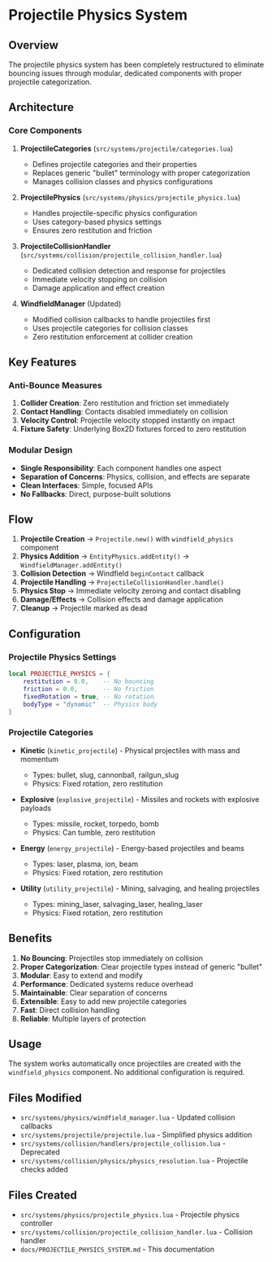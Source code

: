 # Projectile Physics System

## Overview

The projectile physics system has been completely restructured to eliminate bouncing issues through modular, dedicated components with proper projectile categorization.

## Architecture

### Core Components

1. **ProjectileCategories** (`src/systems/projectile/categories.lua`)
   - Defines projectile categories and their properties
   - Replaces generic "bullet" terminology with proper categorization
   - Manages collision classes and physics configurations

2. **ProjectilePhysics** (`src/systems/physics/projectile_physics.lua`)
   - Handles projectile-specific physics configuration
   - Uses category-based physics settings
   - Ensures zero restitution and friction

3. **ProjectileCollisionHandler** (`src/systems/collision/projectile_collision_handler.lua`)
   - Dedicated collision detection and response for projectiles
   - Immediate velocity stopping on collision
   - Damage application and effect creation

4. **WindfieldManager** (Updated)
   - Modified collision callbacks to handle projectiles first
   - Uses projectile categories for collision classes
   - Zero restitution enforcement at collider creation

## Key Features

### Anti-Bounce Measures

1. **Collider Creation**: Zero restitution and friction set immediately
2. **Contact Handling**: Contacts disabled immediately on collision
3. **Velocity Control**: Projectile velocity stopped instantly on impact
4. **Fixture Safety**: Underlying Box2D fixtures forced to zero restitution

### Modular Design

- **Single Responsibility**: Each component handles one aspect
- **Separation of Concerns**: Physics, collision, and effects are separate
- **Clean Interfaces**: Simple, focused APIs
- **No Fallbacks**: Direct, purpose-built solutions

## Flow

1. **Projectile Creation** → `Projectile.new()` with `windfield_physics` component
2. **Physics Addition** → `EntityPhysics.addEntity()` → `WindfieldManager.addEntity()`
3. **Collision Detection** → Windfield `beginContact` callback
4. **Projectile Handling** → `ProjectileCollisionHandler.handle()`
5. **Physics Stop** → Immediate velocity zeroing and contact disabling
6. **Damage/Effects** → Collision effects and damage application
7. **Cleanup** → Projectile marked as dead

## Configuration

### Projectile Physics Settings

```lua
local PROJECTILE_PHYSICS = {
    restitution = 0.0,    -- No bouncing
    friction = 0.0,       -- No friction
    fixedRotation = true, -- No rotation
    bodyType = "dynamic"  -- Physics body
}
```

### Projectile Categories

- **Kinetic** (`kinetic_projectile`) - Physical projectiles with mass and momentum
  - Types: bullet, slug, cannonball, railgun_slug
  - Physics: Fixed rotation, zero restitution

- **Explosive** (`explosive_projectile`) - Missiles and rockets with explosive payloads
  - Types: missile, rocket, torpedo, bomb
  - Physics: Can tumble, zero restitution

- **Energy** (`energy_projectile`) - Energy-based projectiles and beams
  - Types: laser, plasma, ion, beam
  - Physics: Fixed rotation, zero restitution

- **Utility** (`utility_projectile`) - Mining, salvaging, and healing projectiles
  - Types: mining_laser, salvaging_laser, healing_laser
  - Physics: Fixed rotation, zero restitution

## Benefits

1. **No Bouncing**: Projectiles stop immediately on collision
2. **Proper Categorization**: Clear projectile types instead of generic "bullet"
3. **Modular**: Easy to extend and modify
4. **Performance**: Dedicated systems reduce overhead
5. **Maintainable**: Clear separation of concerns
6. **Extensible**: Easy to add new projectile categories
4. **Fast**: Direct collision handling
5. **Reliable**: Multiple layers of protection

## Usage

The system works automatically once projectiles are created with the `windfield_physics` component. No additional configuration is required.

## Files Modified

- `src/systems/physics/windfield_manager.lua` - Updated collision callbacks
- `src/systems/projectile/projectile.lua` - Simplified physics addition
- `src/systems/collision/handlers/projectile_collision.lua` - Deprecated
- `src/systems/collision/physics/physics_resolution.lua` - Projectile checks added

## Files Created

- `src/systems/physics/projectile_physics.lua` - Projectile physics controller
- `src/systems/collision/projectile_collision_handler.lua` - Collision handler
- `docs/PROJECTILE_PHYSICS_SYSTEM.md` - This documentation
